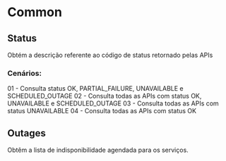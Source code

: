 # Common



## Status
Obtém a descrição referente ao código de status retornado pelas APIs

### Cenários:
01 - Consulta status OK, PARTIAL_FAILURE, UNAVAILABLE e SCHEDULED_OUTAGE
02 - Consulta todas as APIs com status OK, UNAVAILABLE e SCHEDULED_OUTAGE
03 - Consulta todas as APIs com status UNAVAILABLE
04 - Consulta todas as APIs com status OK

## Outages
Obtêm a lista de indisponibilidade agendada para os serviços.
